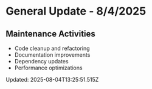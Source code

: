# General Update - 8/4/2025

## Maintenance Activities

- Code cleanup and refactoring
- Documentation improvements
- Dependency updates
- Performance optimizations

Updated: 2025-08-04T13:25:51.515Z
